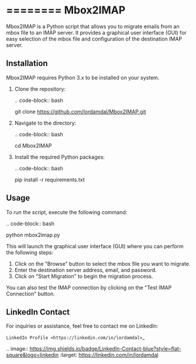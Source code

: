 ========
Mbox2IMAP
========

Mbox2IMAP is a Python script that allows you to migrate emails from an mbox file to an IMAP server. It provides a graphical user interface (GUI) for easy selection of the mbox file and configuration of the destination IMAP server.

Installation
------------

Mbox2IMAP requires Python 3.x to be installed on your system.

1. Clone the repository:

   .. code-block:: bash

      git clone https://github.com/lordamdal/Mbox2IMAP.git

2. Navigate to the directory:

   .. code-block:: bash

      cd Mbox2IMAP

3. Install the required Python packages:

   .. code-block:: bash

      pip install -r requirements.txt

Usage
-----

To run the script, execute the following command:

.. code-block:: bash

   python mbox2imap.py

This will launch the graphical user interface (GUI) where you can perform the following steps:

1. Click on the "Browse" button to select the mbox file you want to migrate.
2. Enter the destination server address, email, and password.
3. Click on "Start Migration" to begin the migration process.

You can also test the IMAP connection by clicking on the "Test IMAP Connection" button.

LinkedIn Contact
----------------

For inquiries or assistance, feel free to contact me on LinkedIn:

`LinkedIn Profile <https://linkedin.com/in/lordamdal>`_

.. image:: https://img.shields.io/badge/LinkedIn-Contact-blue?style=flat-square&logo=linkedin
   :target: https://linkedin.com/in/lordamdal

